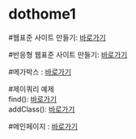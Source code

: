 # dothome1

#웹표준 사이트 만들기:
<a href="https://seoyein0322.github.io/dothome1/webstandard/index.html"> 바로가기 </a>

#반응형 웹표준 사이트 만들기:
<a href="https://seoyein0322.github.io/dothome1/responsive/idex.html"> 바로가기 </a>

#메가박스 :
<a href="https://seoyein0322.github.io/dothome1/megabox/idex.html"> 바로가기 </a>

#제이쿼리 예제<br>
find(): <a href=https://seoyein0322.github.io/dothome1/jquery/jQuery04_find2.html>바로가기</a><br>
addClass(): <a href=https://seoyein0322.github.io/dothome1/jquery/jquery06_addClass2.html>바로가기</a><br>

#메인페이지 : 
<a href="https://seoyein0322.github.io/dothome1/"> 바로가기 </a>
